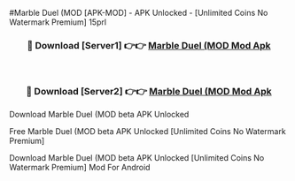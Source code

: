 #Marble Duel (MOD [APK-MOD] - APK Unlocked - [Unlimited Coins No Watermark Premium] 15prl



<div align="center">

<h3>🔴 Download [Server1] 👉👉 <a href="https://momento.my/?title=Marble_Duel_(MOD">Marble Duel (MOD Mod Apk</a></h3><br>

<h3>🔴 Download [Server2] 👉👉 <a href="https://momento.my/?title=Marble_Duel_(MOD">Marble Duel (MOD Mod Apk</a></h3>
</div>



Download Marble Duel (MOD beta APK Unlocked

Free Marble Duel (MOD beta APK Unlocked [Unlimited Coins No Watermark Premium]

Download Marble Duel (MOD beta APK Unlocked [Unlimited Coins No Watermark Premium] Mod For Android
